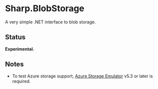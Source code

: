 # Sharp.BlobStorage

A very simple .NET interface to blob storage.

## Status

**Experimental.**

## Notes

* To test Azure storage support, [Azure Storage Emulator](https://docs.microsoft.com/en-ca/azure/storage/common/storage-use-emulator) v5.3 or later is required.
